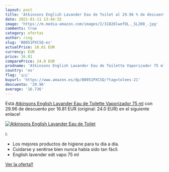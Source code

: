 ```yaml
---
layout: post
title: 'Atkinsons English Lavander Eau de Toilet al 29.96 % de descuento'
date: 2021-01-11 13:44:32
image: 'https://m.media-amazon.com/images/I/31826lwefDL._SL200_.jpg'
comments: true
category: ofertas
author: ring
slug: 'B0051PXCSQ-es'
actualPrice: 16.81 EUR
currency: EUR
price: 16.81
comparePrice: 24.0 EUR
prodname: 'Atkinsons English Lavander Eau de Toilette Vaporizador 75 ml'
country: 'es'
flag: '🇪🇸'
buyurl: 'https://www.amazon.es/dp/B0051PXCSQ/?tag=tolees-21'
descuento: '29.96'
average: '16.736'
---
```


Está [Atkinsons English Lavander Eau de Toilette Vaporizador 75 ml](https://www.amazon.es/dp/B0051PXCSQ/?tag=tolees-21) con 29.96 de descuento por 16.81 EUR (original: 24.0 EUR) en el siguiente enlace!

[![Atkinsons English Lavander Eau de Toilet](https://m.media-amazon.com/images/I/31826lwefDL._SL200_.jpg)](https://www.amazon.es/dp/B0051PXCSQ/?tag=tolees-21)

ℹ️:

- Los mejores productos de higiene para tu día a día.
- Cuidarse y sentirse bien nunca había sido tan fácil.
- English lavender edt vapo 75 ml

[Ver la oferta!!](https://www.amazon.es/dp/B0051PXCSQ/?tag=tolees-21)
